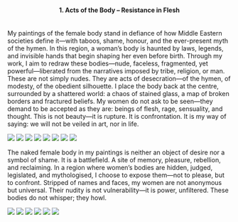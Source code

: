 <center><h4>1. Acts of the Body – Resistance in Flesh</h4></center>

<br/>
My paintings of the female body stand in defiance of how Middle Eastern societies define it—with taboos, shame, honour, and the ever-present myth of the hymen. In this region, a woman’s body is haunted by laws, legends, and invisible hands that begin shaping her even before birth. Through my work, I aim to redraw these bodies—nude, faceless, fragmented, yet powerful—liberated from the narratives imposed by tribe, religion, or man.
These are not simply nudes. They are acts of desecration—of the hymen, of modesty, of the obedient silhouette. I place the body back at the centre, surrounded by a shattered world: a chaos of stained glass, a map of broken borders and fractured beliefs. My women do not ask to be seen—they demand to be accepted as they are: beings of flesh, rage, sensuality, and thought. This is not beauty—it is rupture. It is confrontation. It is my way of saying: we will not be veiled in art, nor in life.

![](1.jpg)
![](2.jpg)
![](3.jpg)
![](4.jpg)
![](5.jpg)
![](6.jpg)
![](7.jpg)
![](8.jpg)

The naked female body in my paintings is neither an object of desire nor a symbol of shame. It is a battlefield. A site of memory, pleasure, rebellion, and reclaiming. In a region where women’s bodies are hidden, judged, legislated, and mythologised, I choose to expose them—not to please, but to confront. Stripped of names and faces, my women are not anonymous but universal. Their nudity is not vulnerability—it is power, unfiltered. These bodies do not whisper; they howl.

![](9.jpg)
![](10.jpg)
![](11.jpg)
![](12.jpg)
![](13.jpg)
![](14.jpg)
<p></p>


